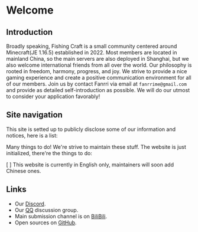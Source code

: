 # Welcome

## Introduction

Broadly speaking, Fishing Craft is a small community centered around Minecraft(JE 1.16.5) established in 2022. Most members are located in mainland China, so the main servers are also deployed in Shanghai, but we also welcome international friends from all over the world. Our philosophy is rooted in freedom, harmony, progress, and joy. We strive to provide a nice gaming experience and create a positive communication environment for all of our members. Join us by contact Fanrri via email at `fanrrime@gmail.com` and provide as detailed self-introduction as possible. We will do our utmost to consider your application favorably!

## Site navigation
This site is setted up to publicly disclose some of our information and notices, here is a list: 

Many things to do! We're strive to maintain these stuff. The website is just initialized, there're the things to do: 

[ ] This website is currently in English only, maintainers will soon add Chinese ones.

## Links
* Our [Discord](https://discord.gg/725KbGSZQa).
* Our [QQ](https://qun.qq.com/universal-share/share?ac=1&authKey=Obh9bSMW0e64u8VK6KvISbZRb%2BZC%2BF%2Bsfvuu2LtV4pECNaEscAaa2iKrYXNoqrpq&busi_data=eyJncm91cENvZGUiOiI1ODMxOTY2MjAiLCJ0b2tlbiI6IjNZeWE2ckREVzZPUU0wT2h6cDdpdzVhYVgyT3NFYkhsYTExUnJyNXpuSkc1SDZEcXBZaXNuajB5aW9qYWE5T20iLCJ1aW4iOiIyMDI3MTgwNTY1In0%3D&data=kQkwxlTYibP50Ku7uTM0OnA45fNUehbIdx-bkXowo-90_wItTCjCLHhSZQzYIc4TekGYaGOLyGBi2oSXeLmsow&svctype=4&tempid=h5_group_info) discussion group.
* Main submission channel is on [BiliBili](https://space.bilibili.com/1313214214).
* Open sources on [GitHub](https://github.com/FishingCraft/).
